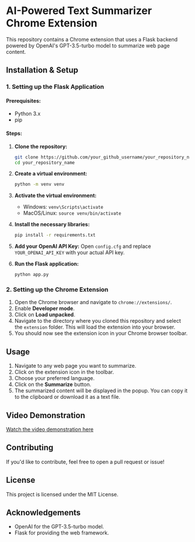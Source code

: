
# AI-Powered Text Summarizer Chrome Extension

This repository contains a Chrome extension that uses a Flask backend powered by OpenAI's GPT-3.5-turbo model to summarize web page content.

## Installation & Setup

### 1. Setting up the Flask Application

#### Prerequisites:
- Python 3.x
- pip

#### Steps:

1. **Clone the repository:**
   ```bash
   git clone https://github.com/your_github_username/your_repository_name.git
   cd your_repository_name
   ```

2. **Create a virtual environment:**
   ```bash
   python -m venv venv
   ```

3. **Activate the virtual environment:**
   - Windows: `venv\Scripts\activate`
   - MacOS/Linux: `source venv/bin/activate`

4. **Install the necessary libraries:**
   ```bash
   pip install -r requirements.txt
   ```

5. **Add your OpenAI API Key:**
   Open `config.cfg` and replace `YOUR_OPENAI_API_KEY` with your actual API key.

6. **Run the Flask application:**
   ```bash
   python app.py
   ```

### 2. Setting up the Chrome Extension

1. Open the Chrome browser and navigate to `chrome://extensions/`.
2. Enable **Developer mode**.
3. Click on **Load unpacked**.
4. Navigate to the directory where you cloned this repository and select the `extension` folder. This will load the extension into your browser.
5. You should now see the extension icon in your Chrome browser toolbar.

## Usage

1. Navigate to any web page you want to summarize.
2. Click on the extension icon in the toolbar.
3. Choose your preferred language.
4. Click on the **Summarize** button.
5. The summarized content will be displayed in the popup. You can copy it to the clipboard or download it as a text file.

## Video Demonstration

[Watch the video demonstration here](link_to_your_youtube_video)

## Contributing

If you'd like to contribute, feel free to open a pull request or issue!

## License

This project is licensed under the MIT License.

## Acknowledgements

- OpenAI for the GPT-3.5-turbo model.
- Flask for providing the web framework.
